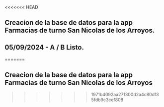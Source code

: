 <<<<<<< HEAD
## Creacion de la base de datos para la app Farmacias de turno San Nicolas de los Arroyos.
## 05/09/2024 - A / B Listo.
=======
## Creacion de la base de datos para la app Farmacias de turno San Nicolas de los Arroyos
>>>>>>> 1971b4092aa271300d2a4c80df35fdb9c3cef808
